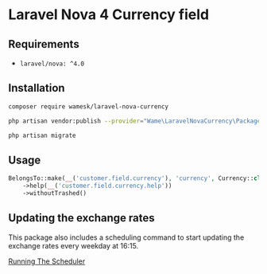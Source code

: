 # Laravel Nova 4 Currency field



## Requirements

- `laravel/nova: ^4.0`


## Installation

```bash
composer require wamesk/laravel-nova-currency
```

```bash
php artisan vendor:publish --provider="Wame\LaravelNovaCurrency\PackageServiceProvider"
```

```bash
php artisan migrate
```

## Usage

```php
BelongsTo::make(__('customer.field.currency'), 'currency', Currency::class)
    ->help(__('customer.field.currency.help'))
    ->withoutTrashed()
```

## Updating the exchange rates

This package also includes a scheduling command to start updating the exchange rates every weekday at 16:15.

[Running The Scheduler](https://laravel.com/docs/9.x/scheduling#running-the-scheduler)